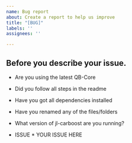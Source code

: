 ```yaml
---
name: Bug report
about: Create a report to help us improve
title: "[BUG]"
labels: ''
assignees: ''

---
```


## Before you describe your issue.

* Are you using the latest QB-Core
* Did you follow all steps in the readme
* Have you got all dependencies installed
* Have you renamed any of the files/folders
* What version of jl-carboost are you running?

* ISSUE *
YOUR ISSUE HERE
